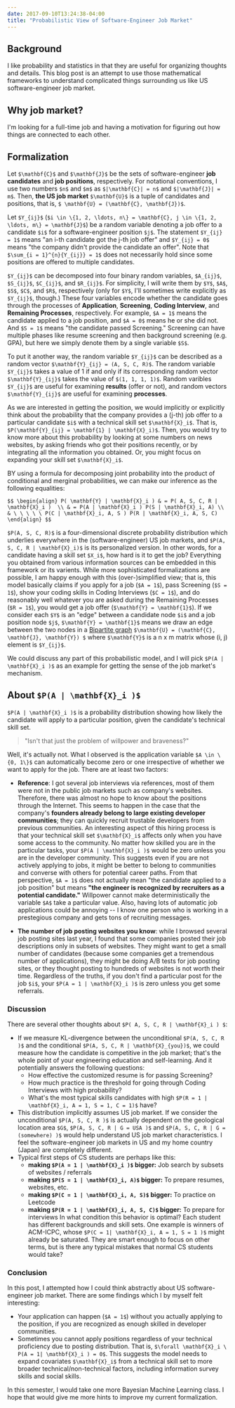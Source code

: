 ```yaml
---
date: 2017-09-10T13:24:38-04:00
title: "Probabilistic View of Software-Engineer Job Market"
---
```


<!-- https://github.com/rstudio/blogdown/blob/master/docs/01-introduction.Rmd -->

## Background

I like probability and statistics in that they are useful for organizing thoughts and details. This blog post is an attempt to use those mathematical frameworks to understand complicated things surrounding us like US software-engineer job market.


## Why job market?

I'm looking for a full-time job and having a motivation for figuring out how things are connected to each other.
 
## Formalization

Let `$\mathbf{C}$` and `$\mathbf{J}$` be the sets of software-engineer **job candidates** and **job positions**, respectively. For notational conventions, I use two numbers `$n$` and `$m$` as `$|\mathbf{C}| = n$` and `$|\mathbf{J}| = m$`. Then, **the US job market** `$\mathbf{U}$` is a tuple of candidates and positions, that is, `$ \mathbf{U} = (\mathbf{C}, \mathbf{J})$`.


Let `$Y_{ij}$` (`$i \in \{1, 2, \ldots, n\} = \mathbf{C}, j \in \{1, 2, \ldots, m\} = \mathbf{J}$`) be a random variable denoting a job offer to a candidate `$i$` for a software-engineer position `$j$`. The statement `$Y_{ij} = 1$` means "an i-th candidate got the j-th job offer" and `$Y_{ij} = 0$` means "the company didn't provide the candidate an offer". Note that `$\sum_{i = 1}^{n}{Y_{ij}} = 1$` does not necessarily hold since some positions are offered to multiple candidates.

`$Y_{ij}$` can be decomposed into four binary random variables, `$A_{ij}$`, `$S_{ij}$`, `$C_{ij}$`, and `$R_{ij}$`. For simplicity, I will write them by `$Y$`, `$A$`, `$S$`, `$C$`, and `$R$`, respectively (only for `$Y$`, I'll sometimes write explicitly as `$Y_{ij}$`, though.) These four variables encode whether the candidate goes through the processes of **Application**, **Screening**, **Coding Interview**, and **Remaining Processes**, respectively. For example, `$A = 1$` means the candidate applied to a job position, and `$A = 0$` means he or she did not. And `$S = 1$` means "the candidate passed Screening." Screening can have multiple phases like resume screening and then background screening (e.g. GPA), but here we simply denote them by a single variable `$S$`.

To put it another way, the random variable `$Y_{ij}$` can be described as a random vector `$\mathbf{Y}_{ij} = (A, S, C, R)$`. The random variable `$Y_{ij}$` takes a value of 1 if and only if its corresponding random vector `$\mathbf{Y}_{ij}$` takes the value of `$(1, 1, 1, 1)$`. Random varibles `$Y_{ij}$` are useful for examining **results** (offer or not), and random vectors `$\mathbf{Y}_{ij}$` are useful for examining **processes**.


As we are interested in getting the position, we would implicitly or explicitly think about the probability that the company provides a (j-th) job offer to a particular candidate `$i$` with a technical skill set `$\mathbf{X}_i$`. That is, `$P(\mathbf{Y}_{ij} = \mathbf{1} | \mathbf{X}_i)$`. Then, you would try to know more about this probability by looking at some numbers on news websites, by asking friends who got their positions recently, or by integrating all the information you obtained. Or, you might focus on expanding your skill set `$\mathbf{X}_i$`.

BY using a formula for decomposing joint probability into the product of conditional and merginal probabilities, we can make our inference as the following equalities:

`$$
\begin{align}
P( \mathbf{Y} | \mathbf{X}_i )
 & = P( A, S, C, R | \mathbf{X}_i ) 
 \\ & = P(A | \mathbf{X}_i ) P(S | \mathbf{X}_i, A)
 \\ & \ \ \ \ \ P(C | \mathbf{X}_i, A, S ) P(R | \mathbf{X}_i, A, S, C)
\end{align}
$$`

`$P(A, S, C, R)$` is a four-dimensional discrete probability distribution which underlies everywhere in the (software-engineer) US job markets, and `$P(A, S, C, R | \mathbf{X}_i)$` is its personalized version. In other words, for a candidate having a skill set `$X_i$`, how hard is it to get the job? Everything you obtained from various information sources can be embedded in this framework or its varients. While more sophisticated formalizations are possible, I am happy enough with this (over-)simplified view; that is, this model basically claims if you apply for a job (`$A = 1$`), pass Screening (`$S = 1$`), show your coding skills in Coding Interviews (`$C = 1$`), and do reasonably well whatever you are asked during the Remaining Processes (`$R = 1$`), you would get a job offer (`$\mathbf{Y} = \mathbf{1}$`). If we consider each `$Y$` is an "edge" between a candidate node `$i$` and a job position node `$j$`, `$\mathbf{Y} = \mathbf{1}$` means we draw an edge between the two nodes in a [Bipartite graph](https://en.wikipedia.org/wiki/Bipartite_graph) `$\mathbf{U} = (\mathbf{C}, \mathbf{J}, \mathbf{Y}) $` where `$\mathbf{Y}$` is a n x m matrix whose (i, j) element is `$Y_{ij}$`.

We could discuss any part of this probabilistic model, and I will pick `$P(A | \mathbf{X}_i )$` as an example for getting the sense of the job market's mechanism.

## About `$P(A | \mathbf{X}_i )$`

`$P(A | \mathbf{X}_i )$` is a probability distribution showing how likely the candidate will apply to a particular position, given the candidate's technical skill set. 

> "Isn't that just the problem of willpower and braveness?"

Well, it's actually not. What I observed is the application variable `$A \in \{0, 1\}$` can automatically become zero or one irrespective of whether we want to apply for the job. There are at least two factors:

+ **Reference**: I got several job interviews via references, most of them were not in the public job markets such as company's websites. Therefore, there was almost no hope to know about the positions through the Internet. This seems to happen in the case that the company's **founders already belong to large existing developer communities**; they can quickly recruit trustable developers from previous communities. An interesting aspect of this hiring process is that your technical skill set `$\mathbf{X}_i$` affects only when you have some access to the community. No matter how skilled you are in the particular tasks, your `$P(A | \mathbf{X}_i )$` would be zero unless you are in the developer community. This suggests even if you are not actively applying to jobs, it might be better to belong to communities and converse with others for potential career paths. From that perspective, `$A = 1$` does not actually mean "the candidate applied to a job position" but means **"the engineer is recognized by recruiters as a potential candidate."** Willpower cannot make deterministically the variable `$A$` take a particular value. Also, having lots of automatic job applications could be annoying -- I know one person who is working in a prestegious company and gets tons of recruiting messages.

<!-- I saw PhD students tend to get their positions through their faculty advisors; becoming a PhD student already requires lots of skills and achievements, so it depends on our formalization whether "being a researcher in academia" is in `$\mathbf{X}_j$`. I wonder if this sometimes leads to inefficiency because some master/undergrad students had multi-year (research) experience in industry, and they could be the best match for the position. But I know, hiring process is not afraid of false negatives; contacting PhD students is the safest bet. -->

+ **The number of job posting websites you know**: while I browsed several job posting sites last year, I found that some companies posted their job descriptions only in subsets of websites. They might want to get a small number of candidates (because some companies get a tremendous number of applications), they might be doing A/B tests for job posting sites, or they thought posting to hundreds of websites is not worth their time. Regardless of the truths, if you don't find a particular post for the job `$i$`, your `$P(A = 1 | \mathbf{X}_i )$` is zero unless you get some referrals.

### Discussion

There are several other thoughts about `$P( A, S, C, R | \mathbf{X}_i ) $`:

+ If we measure KL-divergence between the unconditional `$P(A, S, C, R )$` and the conditional `$P(A, S, C, R | \mathbf{X}_{you})$`, we could measure how the candidate is competitive in the job market; that's the whole point of your engineering education and self-learning. And it potentially answers the following questions:
  - How effective the customized resume is for passing Screening?
  - How much practice is the threshold for going through Coding Interviews with high probability?
  - What's the most typical skills candidates with high `$P(R = 1 | \mathbf{X}_i, A = 1, S = 1, C = 1)$` have? 
+ This distribution implicitly assumes US job market. If we consider the unconditional `$P(A, S, C, R )$` is actually dependent on the geological location area `$G$`,  `$P(A, S, C, R | G = USA )$` and  `$P(A, S, C, R | G = (somewhere) )$` would help understand US job market characteristics. I feel the software-engineer job markets in US and my home country (Japan) are completely different.
+ Typical first steps of CS students are perhaps like this:
  - **making `$P(A = 1 | \mathbf{X}_i )$` bigger:** Job search by subsets of websites / referrals
  - **making `$P(S = 1 | \mathbf{X}_i, A)$` bigger:** To prepare resumes, websites, etc.
  - **making `$P(C = 1 | \mathbf{X}_i, A, S)$` bigger:** To practice on Leetcode
  - **making `$P(R = 1 | \mathbf{X}_i, A, S, C)$` bigger:** To prepare for interviews
  In what condition this behavior is optimal? Each student has different backgrounds and skill sets. One example is winners of ACM-ICPC, whose `$P(C = 1| \mathbf{X}_i, A = 1, S = 1 )$` might already be saturated. They are smart enough to focus on other terms, but is there any typical mistakes that normal CS students would take?


### Conclusion

In this post, I attempted how I could think abstractly about US software-engineer job market. There are some findings which I by myself felt interesting:

+ Your application can happen (`$A = 1$`) without you actually applying to the position, if you are recognized as enough skilled in developer communities.
+ Sometimes you cannot apply positions regardless of your technical proficiency due to posting distribution. That is, `$\forall \mathbf{X}_i \ P(A = 1| \mathbf{X}_i ) = 0$`. This suggests the model needs to expand covariates `$\mathbf{X}_i$` from a technical skill set to more broader technical/non-technical factors, including information survey skills and social skills.

In this semester, I would take one more Bayesian Machine Learning class. I hope that would give me more hints to improve my current formalization.